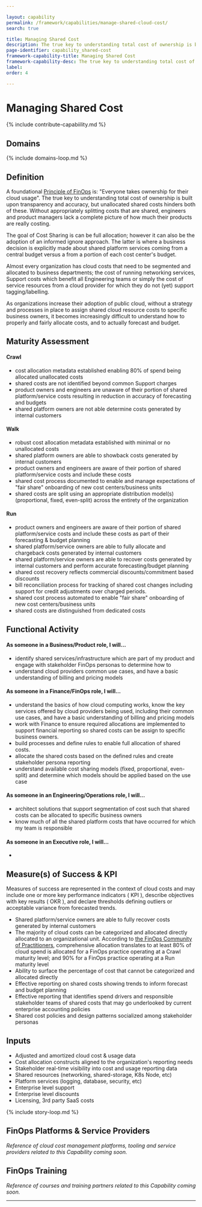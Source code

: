 ```yaml
---

layout: capability
permalink: /framework/capabilities/manage-shared-cloud-cost/
search: true

title: Managing Shared Cost
description: The true key to understanding total cost of ownership is built upon transparency and accuracy, but unallocated shared costs hinders both of these. Without appropriately splitting costs that are shared, engineers and product managers lack a complete picture of how much their products are really costing.
page-identifier: capability_shared-cost
framework-capability-title: Managing Shared Cost
framework-capability-desc: The true key to understanding total cost of ownership is built upon transparency and accuracy, but unallocated shared costs hinders both of these. Without appropriately splitting costs that are shared, engineers and product managers lack a complete picture of how much their products are really costing.
label:
order: 4

---
```


# Managing Shared Cost

{% include contribute-capabiility.md %}

## Domains
<!-- _x-ref to the FinOps Domain(s) to which this Capability corresponds_ -->
{% include domains-loop.md %}


## Definition
A foundational [Principle of FinOps](https://www.finops.org/framework/principles/) is: "Everyone takes ownership for their cloud usage".  The true key to understanding total cost of ownership is built upon transparency and accuracy, but unallocated shared costs hinders both of these. Without appropriately splitting costs that are shared, engineers and product managers lack a complete picture of how much their products are really costing.

The goal of Cost Sharing is can be full allocation; however it can also be the adoption of an informed ignore approach.  The latter is where a business decision is explicitly made about shared platform services coming from a central budget versus a from a portion of each cost center's budget.

Almost every organization has cloud costs that need to be segmented and allocated to business departments; the cost of running networking services, Support costs which benefit all Engineering teams or simply the cost of service resources from a cloud provider for which they do not (yet) support tagging/labelling.

As organizations increase their adoption of public cloud, without a strategy and processes in place to assign shared cloud resource costs to specific business owners, it becomes increasingly difficult to understand how to properly and fairly allocate costs, and to actually forecast and budget.



## Maturity Assessment
#### Crawl
* cost allocation metadata established enabling 80% of spend being allocated  unallocated costs
* shared costs are not identified beyond common Support charges
* product owners and engineers are unaware of their portion of shared platform/service costs resulting in reduction in accuracy of forecasting and budgets
* shared platform owners are not able determine costs generated by internal customers

#### Walk
* robust cost allocation metadata established with minimal or no unallocated costs
* shared platform owners are able to showback costs generated by internal customers
* product owners and engineers are aware of their portion of shared platform/service costs and include these costs
* shared cost process documented to enable and manage expectations of "fair share" onboarding of new cost centers/business units
* shared costs are split using an appropriate distribution model(s) (proportional, fixed, even-split) across the entirety of the organization


#### Run
* product owners and engineers are aware of their portion of shared platform/service costs and include these costs as part of their forecasting & budget planning
* shared platform/service owners are able to fully allocate and chargeback costs generated by internal customers
* shared platform/service owners are able to recover costs generated by internal customers and perform accurate forecasting/budget planning
* shared cost recovery reflects commercial discounts/commitment based discounts
* bill reconciliation process for tracking of shared cost changes including support for credit adjustments over charged periods.
* shared cost process automated to enable "fair share" onboarding of new cost centers/business units
* shared costs are distinguished from dedicated costs




## Functional Activity

#### As someone in a Business/Product role, I will…
* identify shared services/infrastructure which are part of my product and engage with stakeholder FinOps personas to determine how to
* understand cloud providers common use cases, and have a basic understanding of billing and pricing models


#### As someone in a Finance/FinOps role, I will…
* understand the basics of how cloud computing works, know the key services offered by cloud providers being used, including their common use cases, and have a basic understanding of billing and pricing models
* work with Finance to ensure required allocations are implemented to support financial reporting so shared costs can be assign to specific business owners.
* build processes and define rules to enable full allocation of shared costs.
* allocate the shared costs based on the defined rules and create stakeholder persona reporting
* understand available cost sharing models (fixed, proportional, even-split) and determine which models should be applied based on the use case


#### As someone in an Engineering/Operations role, I will...
* architect solutions that support segmentation of cost such that shared costs can be allocated to specific business owners
* know much of all the shared platform costs that have occurred for which my team is responsible


#### As someone in an Executive role, I will…
*


## Measure(s) of Success & KPI
Measures of success are represented in the context of cloud costs and may include one or more key performance indicators ( KPI ), describe objectives with key results ( OKR ), and declare thresholds defining outliers or acceptable variance from forecasted trends.

* Shared platform/service owners are able to fully recover costs generated by internal customers
* The majority of cloud costs can be categorized and allocated directly allocated to an organizational unit.  According to [the FinOps Community of Practitioners](https://data.finops.org/), comprehensive allocation translates to at least 80% of cloud spend is allocated for a FinOps practice operating at a Crawl maturity level; and 90% for a FinOps practice operating at a Run maturity level
* Ability to surface the percentage of cost that cannot be categorized and allocated directly
* Effective reporting on shared costs showing trends to inform forecast and budget planning
* Effective reporting that identifies spend drivers and responsible stakeholder teams of shared costs that may go underlooked by current enterprise accounting policies
* Shared cost policies and design patterns socialized among stakeholder personas





## Inputs
* Adjusted and amortized cloud cost & usage data
* Cost allocation constructs aligned to the organization's reporting needs
* Stakeholder real-time visibility into cost and usage reporting data
* Shared resources (networking, shared-storage, K8s Node, etc)
* Platform services (logging, database, security, etc)
* Enterprise level support
* Enterprise level discounts
* Licensing, 3rd party SaaS costs




<!-- ####### Real World Resources ####### -->

{% include story-loop.md %}


## FinOps Platforms & Service Providers
_Reference of cloud cost management platforms, tooling and service providers related to this Capability coming soon._


## FinOps Training
_Reference of courses and training partners related to this Capability coming soon._

---
